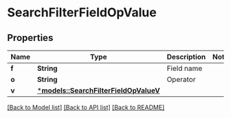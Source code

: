 # SearchFilterFieldOpValue

## Properties
Name | Type | Description | Notes
------------ | ------------- | ------------- | -------------
**f** | **String** | Field name | 
**o** | **String** | Operator | 
**v** | [***models::SearchFilterFieldOpValueV**](SearchFilterFieldOpValue_v.md) |  | 

[[Back to Model list]](../README.md#documentation-for-models) [[Back to API list]](../README.md#documentation-for-api-endpoints) [[Back to README]](../README.md)


